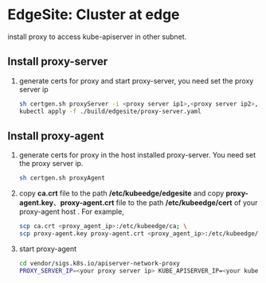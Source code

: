 
# EdgeSite: Cluster at edge

install proxy to access kube-apiserver in other subnet.

## Install proxy-server

1. generate certs for proxy and start proxy-server, you need set the proxy server ip

   ```bash
   sh certgen.sh proxyServer -i <proxy server ip1>,<proxy server ip2>,...; \
   kubectl apply -f ./build/edgesite/proxy-server.yaml
   ```

## Install proxy-agent

1. generate certs for proxy in the host installed proxy-server.  You need set the proxy server ip.

   ```bash
   sh certgen.sh proxyAgent
   ```
   
2. copy **ca.crt**  file to the path **/etc/kubeedge/edgesite**  and  copy **proxy-agent.key**、**proxy-agent.crt** file to the path **/etc/kubeedge/cert** of your proxy-agent host . For example,

   ```bash
   scp ca.crt <proxy_agent_ip>:/etc/kubeedge/ca; \
   scp proxy-agent.key proxy-agent.crt <proxy_agent_ip>:/etc/kubeedge/cert
   ```

3. start proxy-agent

   ```bash
   cd vendor/sigs.k8s.io/apiserver-network-proxy
   PROXY_SERVER_IP=<your proxy server ip> KUBE_APISERVER_IP=<your kube-apiserver ip>  envsubst < ./build/edgesite/proxy-agent.yaml | kubectl apply -f -
   ```

   
